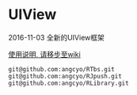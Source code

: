 # UIView
2016-11-03 全新的UIView框架


[使用说明, 请移步至wiki](https://github.com/angcyo/UIView/wiki)


```
git@github.com:angcyo/RTbs.git
git@github.com:angcyo/RJpush.git
git@github.com:angcyo/RLibrary.git
```
